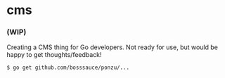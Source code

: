 # cms
### (WIP)

Creating a CMS thing for Go developers. Not ready for use, but would be happy 
to get thoughts/feedback!

```
$ go get github.com/bosssauce/ponzu/...
```